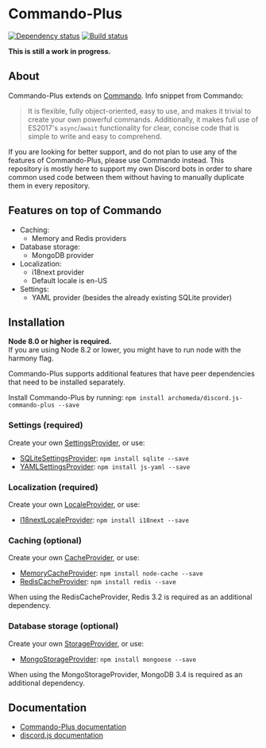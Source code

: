 # Commando-Plus
[![Dependency status](https://david-dm.org/Archomeda/discord.js-commando-plus.svg)](https://david-dm.org/Archomeda/discord.js-commando-plus)
[![Build status](https://travis-ci.org/Archomeda/discord.js-commando-plus.svg)](https://travis-ci.org/Archomeda/discord.js-commando-plus)

**This is still a work in progress.**

## About
Commando-Plus extends on [Commando](https://github.com/Gawdl3y/discord.js-commando). Info snippet from Commando:
> It is flexible, fully object-oriented, easy to use, and makes it trivial to create your own powerful commands.
Additionally, it makes full use of ES2017's `async`/`await` functionality for clear, concise code that is simple to write and easy to comprehend.

If you are looking for better support, and do not plan to use any of the features of Commando-Plus, please use Commando instead.
This repository is mostly here to support my own Discord bots in order to share common used code between them without having to manually duplicate them in every repository.

## Features on top of Commando
- Caching:
  - Memory and Redis providers
- Database storage:
  - MongoDB provider
- Localization:
  - i18next provider
  - Default locale is en-US
- Settings:
  - YAML provider (besides the already existing SQLite provider)

## Installation
**Node 8.0 or higher is required.**  
If you are using Node 8.2 or lower, you might have to run node with the harmony flag.

Commando-Plus supports additional features that have peer dependencies that need to be installed separately.

Install Commando-Plus by running: `npm install archomeda/discord.js-commando-plus --save`

### Settings (required)
Create your own [SettingsProvider](https://archomeda.github.io/discord.js-commando-plus/#/docs/commando-plus/master/class/SettingsProvider),
or use:
 - [SQLiteSettingsProvider](https://archomeda.github.io/discord.js-commando-plus/#/docs/commando-plus/master/class/SQLiteSettingsProvider): `npm install sqlite --save`
 - [YAMLSettingsProvider](https://archomeda.github.io/discord.js-commando-plus/#/docs/commando-plus/master/class/YAMLSettingsProvider): `npm install js-yaml --save`

### Localization (required)
Create your own [LocaleProvider](https://archomeda.github.io/discord.js-commando-plus/#/docs/commando-plus/master/class/LocaleProvider),
or use:
 - [I18nextLocaleProvider](https://archomeda.github.io/discord.js-commando-plus/#/docs/commando-plus/master/class/I18nextLocaleProvider): `npm install i18next --save`

### Caching (optional)
Create your own [CacheProvider](https://archomeda.github.io/discord.js-commando-plus/#/docs/commando-plus/master/class/CacheProvider),
or use:
 - [MemoryCacheProvider](https://archomeda.github.io/discord.js-commando-plus/#/docs/commando-plus/master/class/MemoryCacheProvider): `npm install node-cache --save`
 - [RedisCacheProvider](https://archomeda.github.io/discord.js-commando-plus/#/docs/commando-plus/master/class/RedisCacheProvider): `npm install redis --save`

When using the RedisCacheProvider, Redis 3.2 is required as an additional dependency.

### Database storage (optional)
Create your own [StorageProvider](https://archomeda.github.io/discord.js-commando-plus/#/docs/commando-plus/master/class/StorageProvider),
or use:
 - [MongoStorageProvider](https://archomeda.github.io/discord.js-commando-plus/#/docs/commando-plus/master/class/MongoStorageProvider): `npm install mongoose --save`

When using the MongoStorageProvider, MongoDB 3.4 is required as an additional dependency.

## Documentation
- [Commando-Plus documentation](https://archomeda.github.io/discord.js-commando-plus)
- [discord.js documentation](https://discord.js.org/#/docs)
